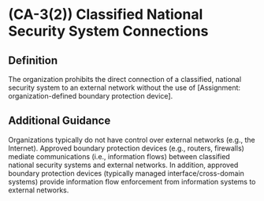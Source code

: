 
# (CA-3(2)) Classified National Security System Connections

## Definition

The organization prohibits the direct connection of a classified, national security system to an external network without the use of [Assignment: organization-defined boundary protection device].

## Additional Guidance

Organizations typically do not have control over external networks (e.g., the Internet). Approved boundary protection devices (e.g., routers, firewalls) mediate communications (i.e., information flows) between classified national security systems and external networks. In addition, approved boundary protection devices (typically managed interface/cross-domain systems) provide information flow enforcement from information systems to external networks.
